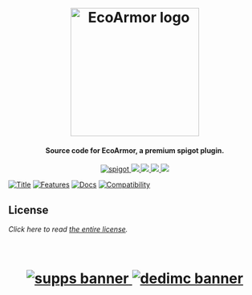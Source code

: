 <h1 align="center">
  <br>
  <img src="https://i.imgur.com/TbAPGlp.png" alt="EcoArmor logo" width="256">
  <br>
</h1>

<h4 align="center">Source code for EcoArmor, a premium spigot plugin.</h4>

<p align="center">
    <a href="https://polymart.org/resource/1-16-1-17-ecoarmor.687">
        <img alt="spigot" src="https://img.shields.io/badge/polymart-ecoarmor-purple?style=for-the-badge"/>
    </a>
    <a href="https://bstats.org/plugin/bukkit/EcoArmor" alt="bstats servers">
        <img src="https://img.shields.io/bstats/servers/10002?color=purple&style=for-the-badge"/>
    </a>
    <a href="https://bstats.org/plugin/bukkit/EcoArmor" alt="bstats players">
        <img src="https://img.shields.io/bstats/players/10002?color=purple&style=for-the-badge"/>
    </a>
    <a href="https://ecoarmor.willfp.com/" alt="Docs (gitbook)">
        <img src="https://img.shields.io/badge/docs-gitbook-purple?style=for-the-badge&logo=appveyor"/>
    </a>
    <a href="https://discord.gg/ZcwpSsE/" alt="Discord">
        <img src="https://img.shields.io/discord/452518336627081236?label=discord&style=for-the-badge&color=purple"/>
    </a>
</p>


[![Title](https://i.imgur.com/jcBbZhG.png)]()
[![Features](https://i.imgur.com/ikQaAHr.png)]()
[![Docs](https://i.imgur.com/oXdVuIw.png)](https://ecoarmor.willfp.com/)
[![Compatibility](https://i.imgur.com/Q9Gko0q.png)]()

## License
*Click here to read [the entire license](https://github.com/Auxilor/EcoArmor/blob/master/LICENSE.md).*

<h1 align="center">
  <br>
    <a href="http://gamersupps.gg/discount/Auxilor?afmc=Auxilor" target="_blank">
      <img src="https://i.imgur.com/uFDpBAC.png" alt="supps banner">
    </a>
    <a href="https://dedimc.promo/Auxilor" target="_blank">
      <img src="https://i.imgur.com/zdDLhFA.png" alt="dedimc banner">
    </a>
  <br>
</h1>

